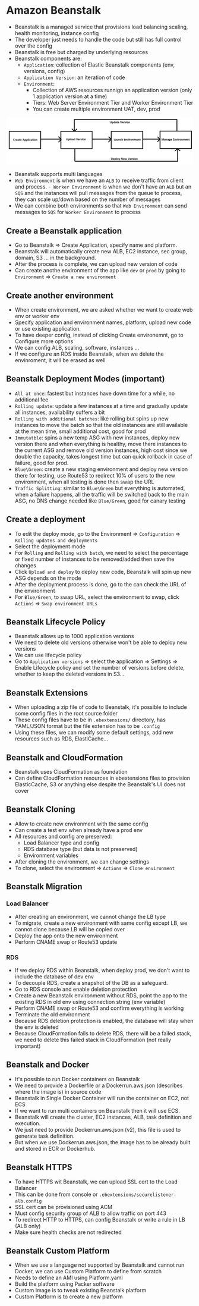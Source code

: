 # Amazon Beanstalk

- Beanstalk is a managed service that provisions load balancing scaling, health monitoring, instance config
- The developer just needs to handle the code but still has full control over the config
- Beanstalk is free but charged by underlying resources
- Beanstalk components are:
    - `Application`: collection of Elastic Beanstalk components (env, versions, config)
    - `Application Version`: an iteration of code
    - `Environment`: 
        - Collection of AWS resources runnign an application version (only 1 application version at a time)
        - Tiers: Web Server Environment Tier and Worker Environment Tier
        - You can create multiple environment UAT, dev, prod

![](images/beanstalk.png)

- Beanstalk supports multi languages
- `Web Environment` is when we have an `ALB` to receive traffic from client and process. 
-` Worker Environment` is when we don't have an `ALB` but an `SQS` and the instances will pull messages from the queue to process, they can scale up/down based on the number of messages
- We can combine both environments so that `Web Environment` can send messages to `SQS` for `Worker Environment` to process

## Create a Beanstalk application
- Go to Beanstalk => Create Application, specify name and platform.
- Beanstalk will automatically create new ALB, EC2 instance, sec group, domain, S3 ... in the background.
- After the process is complete, we can upload new version of code
- Can create anothe environment of the app like `dev` or `prod` by going to `Environment` => `Create a new environment`

## Create another environment
- When create environment, we are asked whether we want to create web env or worker env
- Specify application and environment names, platform, upload new code or use existing application.
- To have deeper config, instead of clicking Create environemnt, go to Configure more options
- We can config ALB, scaling, software, instances ...
- If we configure an RDS inside Beanstalk, when we delete the envinroment, it will be erased as well

## Beanstalk Deployment Modes (important)
- `All at once`: fastest but instances have down time for a while, no additional fee
- `Rolling update`: update a few instances at a time and gradually update all instances, availability suffers a bit
- `Rolling with additional batches`: like rolling but spins up new instances to move the batch so that the old instances are still available at the mean time, small additional cost, good for prod
- `Immutatble`: spins a new temp ASG with new instances, deploy new version there and when everything is healthy, move there instances to the current ASG and remove old version instances, high cost since we double the capacity, takes longest time but can quick rollback in case of failure, good for prod.
- `Blue\Green`: create a new staging environment and deploy new version there for testing, use Route53 to redirect 10% of users to the new environment, when all testing is done then swap the URL
- `Traffic Splitting`: similar to `Blue\Green` but everything is automated, when a failure happens, all the traffic will be switched back to the main ASG, no DNS change needed like `Blue/Green`, good for canary testing

## Create a deployment
- To edit the deploy mode, go to the Environment => `Configuration` => `Rolling updates and deployments`
- Select the deployment mode
- For `Rolling` and `Rolling with batch`, we need to select the percentage or fixed number of instances to be removed/added then save the changes
- Click `Upload and deploy` to deploy new code, Beanstalk will spin up new ASG depends on the mode
- After the deployment process is done, go to the can check the URL of the environment
- For `Blue/Green`, to swap URL, select the environment to swap, click `Actions` => `Swap environment URLs`

## Beanstalk Lifecycle Policy
- Beanstalk allows up to 1000 application versions
- We need to delete old versions otherwise won't be able to deploy new versions
- We can use lifecycle policy
- Go to `Application versions` => select the application => Settings => Enable Lifecycle policy and set the number of versions before delete, whether to keep the deleted versions in S3...

## Beanstalk Extensions
- When uploading a zip file of code to Beanstalk, it's possible to include some config files in the root source folder
- These config files have to be in `.ebextensions/` directory, has YAML/JSON format but the file extension has to be `.config`
- Using these files, we can modify some default settings, add new resources such as RDS, ElastiCache...

## Beanstalk and CloudFormation
- Beanstalk uses CloudFormation as foundation
- Can define CloudFormation resources in ebextensions files to provision ElasticCache, S3 or anything else despite the Beanstalk's UI does not cover

## Beanstalk Cloning
- Allow to create new environment with the same config
- Can create a test env when already have a prod env
- All resources and config are preserved:
    - Load Balancer type and config
    - RDS database type (but data is not preserved)
    - Environment variables
- After cloning the environment, we can change settings
- To clone, select the environment => `Actions` => `Clone environment`

## Beanstalk Migration

### Load Balancer
- After creating an environment, we cannot change the LB type
- To migrate, create a new environment with same config except LB, we cannot clone because LB will be copied over
- Deploy the app onto the new environment
- Perform CNAME swap or Route53 update

### RDS
- If we deploy RDS within Beanstalk, when deploy prod, we don't want to include the database of dev env
- To decouple RDS, create a snapshot of the DB as a safeguard.
- Go to RDS console and enable deletion protection
- Create a new Beanstalk environment without RDS, point the app to the existing RDS in old env using connection string (env variable)
- Perform CNAME swap or Route53 and confirm everything is working
- Terminate the old environment
- Because RDS deletion protection is enabled, the database will stay when the env is deleted
- Because CloudFormation fails to delete RDS, there will be a failed stack, we need to delete this failed stack in CloudFormation (not really important)

## Beanstalk and Docker
- It's possible to run Docker containers on Beanstalk
- We need to provide a Dockerfile or a Dockerrun.aws.json (describes where the image is) in source code
- Beanstalk in Single Docker Container will run the container on EC2, not ECS
- If we want to run multi containers on Beanstalk then it will use ECS.
- Beanstalk will create the cluster, EC2 instances, ALB, task definition and execution.
- We just need to provide Dockerrun.aws.json (v2), this file is used to generate task definition.
- But when we use Dockerrun.aws.json, the image has to be already built and stored in ECR or Dockerhub.

## Beanstalk HTTPS
- To have HTTPS wit Beanstalk, we can upload SSL cert to the Load Balancer
- This can be done from console or `.ebextensions/securelistener-alb.config`
- SSL cert can be provisioned using ACM
- Must config security group of ALB to allow traffic on port 443
- To redirect HTTP to HTTPS, can config Beanstalk or write a rule in LB (ALB only)
- Make sure health checks are not redirected

## Beanstalk Custom Platform
- When we use a language not supported by Beanstalk and cannot run Docker, we can use Custom Platform to define from scratch
- Needs to define an AMI using Platform.yaml
- Build the platform using Packer software
- Custom Image is to tweak existing Beanstalk platform
- Custom Platform is to create a new platform 